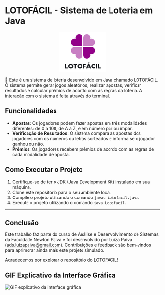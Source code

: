 # LOTOFÁCIL - Sistema de Loteria em Java

<p align="center">
   <img src="https://github.com/adsluizapaiva/LP_lotofacil/blob/main/super.png" >
</p>


🎲 Este é um sistema de loteria desenvolvido em Java chamado LOTOFÁCIL. O sistema permite gerar jogos aleatórios, realizar apostas, verificar resultados e calcular prêmios de acordo com as regras da loteria. A interação com o sistema é feita através do terminal.

## Funcionalidades

- **Apostas**: Os jogadores podem fazer apostas em três modalidades diferentes: de 0 a 100, de A à Z, e em número par ou ímpar.
- **Verificação de Resultados**: O sistema compara as apostas dos jogadores com os números ou letras sorteados e informa se o jogador ganhou ou não.
- **Prêmios**: Os jogadores recebem prêmios de acordo com as regras de cada modalidade de aposta.

## Como Executar o Projeto

1. Certifique-se de ter o JDK (Java Development Kit) instalado em sua máquina.
2. Clone este repositório para o seu ambiente local.
3. Compile o projeto utilizando o comando `javac Lotofacil.java`.
4. Execute o projeto utilizando o comando `java Lotofacil`.

---
## Conclusão
Este trabalho faz parte do curso de Análise e Desenvolvimento de Sistemas da Faculdade Newton Paiva e foi desenvolvido por Luiza Paiva (ads.luizapaiva@gmail.com). Contribuições e feedback são bem-vindos para aprimorar ainda mais este projeto simulado.

Agradecemos por explorar o repositório do LOTOFACIL!

## GIF Explicativo da Interface Gráfica

![GIF explicativo da interface gráfica](https://github.com/adsluizapaiva/LP_lotofacil/blob/main/IMG_5567.gif)

